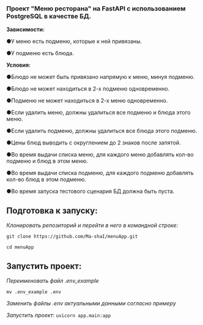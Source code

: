### Проект "Меню ресторана" на FastAPI с использованием PostgreSQL в качестве БД.

**Зависимости:**

●У меню есть подменю, которые к ней привязаны.

●У подменю есть блюда.

**Условия:**

●Блюдо не может быть привязано напрямую к меню, минуя подменю.

●Блюдо не может находиться в 2-х подменю одновременно.

●Подменю не может находиться в 2-х меню одновременно.

●Если удалить меню, должны удалиться все подменю и блюда этого меню.

●Если удалить подменю, должны удалиться все блюда этого подменю.

●Цены блюд выводить с округлением до 2 знаков после запятой.

●Во время выдачи списка меню, для каждого меню добавлять кол-во подменю и блюд в этом меню.

●Во время выдачи списка подменю, для каждого подменю добавлять кол-во блюд в этом подменю.

●Во время запуска тестового сценария БД должна быть пуста.


## Подготовка к запуску:

_Клонировать репозиторий и перейти в него в командной строке:_


`git clone https://github.com/Ma-shaI/menuApp.git`

`cd menuApp`

## Запустить проект:

_Переименовать файл .env_example_

`mv .env_example .env`

_Заменить файлы .env актуальными данными согласно примеру_

_Запустить проект:_
`uvicorn app.main:app`

